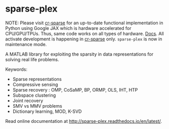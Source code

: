 # sparse-plex

NOTE: Please visit [cr-sparse](https://github.com/carnotresearch/cr-sparse) for an up-to-date functional implementation in Python using Google JAX which is hardware accelerated for CPU/GPU/TPUs. Thus, same code works on all types of hardware.  [Docs](https://cr-sparse.readthedocs.io/en/latest/). All activate development is happening in [cr-sparse](https://github.com/carnotresearch/cr-sparse) only. `sparse-plex` is now in maintenance mode.  

A  MATLAB library for exploiting the sparsity in data representations for solving
real life problems. 

Keywords: 

* Sparse representations
* Compressive sensing
* Sparse recovery : OMP, CoSaMP, BP, ORMP, OLS, IHT, HTP
* Subspace clustering
* Joint recovery
* SMV vs MMV problems
* Dictionary learning, MOD, K-SVD


Read online documentation at http://sparse-plex.readthedocs.io/en/latest/.
